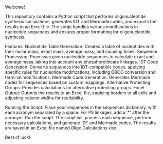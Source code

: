 Welcome!

This repository contains a Python script that performs oligonucleotide synthesis calculations, generates IDT and Mermade codes, and exports the results to an Excel file. 
The script handles various modifications in nucleotide sequences and ensures proper formatting for oligonucleotide synthesis.

Features:
Nucleotide Table Generation: Creates a table of nucleotides with their molar mass, exact mass, average mass, and coupling times.
Sequence Processing: Processes given nucleotide sequences to calculate exact and average mass, taking into account any phosphorothioate linkages.
IDT Code Generation: Converts sequences into IDT-compatible codes, applying specific rules for nucleotide modifications, including DBCO conversion and terminal modifications.
Mermade Code Generation: Generates Mermade codes for sequences based on custom mappings.
Alternative Protecting Groups: Provides calculations for alternative protecting groups.
Excel Output: Outputs the results to an Excel file, applying borders to all cells and adjusting column widths for readability.

Running the Script:
Place your sequences in the sequences dictionary, with each acronym separated by a space. For PS linkages, add a '*' after the acronym.
Run the script. The script will process each sequence, perform necessary calculations, and generate IDT and Mermade codes.
The results are saved in an Excel file named Oligo Calculations.xlsx.

Best of luck!
